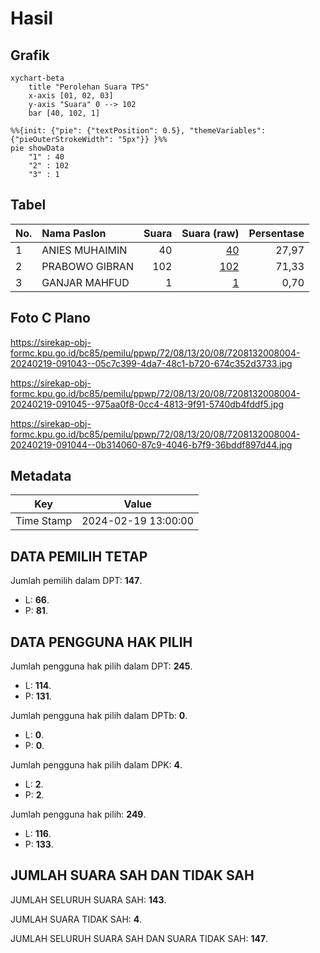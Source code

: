 # Hasil

## Grafik

```mermaid
xychart-beta
    title "Perolehan Suara TPS"
    x-axis [01, 02, 03]
    y-axis "Suara" 0 --> 102
    bar [40, 102, 1]
```

```mermaid
%%{init: {"pie": {"textPosition": 0.5}, "themeVariables": {"pieOuterStrokeWidth": "5px"}} }%%
pie showData
    "1" : 40
    "2" : 102
    "3" : 1
```

## Tabel

| No. | Nama Paslon    | Suara | Suara (raw) | Persentase |
|:--- |:-------------- | -----:| -----------:| ----------:|
| 1   | ANIES MUHAIMIN | 40    | [40][p-1]   | 27,97      |
| 2   | PRABOWO GIBRAN | 102   | [102][p-2]  | 71,33      |
| 3   | GANJAR MAHFUD  | 1     | [1][p-3]    | 0,70       |


[p-1]: https://github.com/gigit-pemilu/pemilu-2024-72-sulawesi-tengah/blob/main/pilpres/hitung-suara/sub/72-sulawesi-tengah/sub/08-parigi-moutong/sub/13-toribulu/sub/2008-toribulu-selatan/sub/004-tps/sub/paslon-1.txt
[p-2]: https://github.com/gigit-pemilu/pemilu-2024-72-sulawesi-tengah/blob/main/pilpres/hitung-suara/sub/72-sulawesi-tengah/sub/08-parigi-moutong/sub/13-toribulu/sub/2008-toribulu-selatan/sub/004-tps/sub/paslon-2.txt
[p-3]: https://github.com/gigit-pemilu/pemilu-2024-72-sulawesi-tengah/blob/main/pilpres/hitung-suara/sub/72-sulawesi-tengah/sub/08-parigi-moutong/sub/13-toribulu/sub/2008-toribulu-selatan/sub/004-tps/sub/paslon-3.txt

## Foto C Plano

https://sirekap-obj-formc.kpu.go.id/bc85/pemilu/ppwp/72/08/13/20/08/7208132008004-20240219-091043--05c7c399-4da7-48c1-b720-674c352d3733.jpg

https://sirekap-obj-formc.kpu.go.id/bc85/pemilu/ppwp/72/08/13/20/08/7208132008004-20240219-091045--975aa0f8-0cc4-4813-9f91-5740db4fddf5.jpg

https://sirekap-obj-formc.kpu.go.id/bc85/pemilu/ppwp/72/08/13/20/08/7208132008004-20240219-091044--0b314060-87c9-4046-b7f9-36bddf897d44.jpg


## Metadata

| Key        | Value               |
| ---------- | ------------------- |
| Time Stamp | 2024-02-19 13:00:00 |


## DATA PEMILIH TETAP

Jumlah pemilih dalam DPT: **147**.
 * L: **66**.
 * P: **81**.

## DATA PENGGUNA HAK PILIH

Jumlah pengguna hak pilih dalam DPT: **245**.
 * L: **114**.
 * P: **131**.

Jumlah pengguna hak pilih dalam DPTb: **0**.
 * L: **0**.
 * P: **0**.

Jumlah pengguna hak pilih dalam DPK: **4**.
 * L: **2**.
 * P: **2**.

Jumlah pengguna hak pilih: **249**.
 * L: **116**.
 * P: **133**.

## JUMLAH SUARA SAH DAN TIDAK SAH

JUMLAH SELURUH SUARA SAH: **143**.

JUMLAH SUARA TIDAK SAH: **4**.

JUMLAH SELURUH SUARA SAH DAN SUARA TIDAK SAH: **147**.


